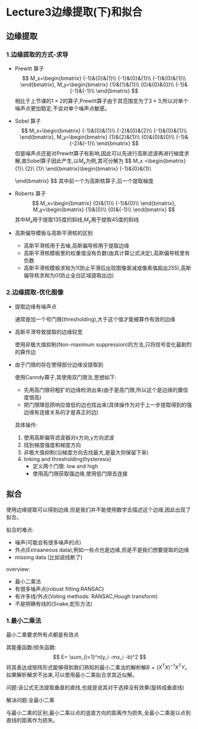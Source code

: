 # Lecture3边缘提取(下)和拟合

## 边缘提取

### 1.边缘提取的方式-求导

- Prewitt 算子
  $$
  M_x=\begin{bmatrix}
  {-1}&{0}&{1}\\
  {-1}&{0}&{1}\\
  {-1}&{0}&{1}\\
  \end{bmatrix},
  M_y=\begin{bmatrix}
  {1}&{1}&{1}\\
  {0}&{0}&{0}\\
  {-1}&{-1}&{-1}\\
  \end{bmatrix}
  $$
  相比于上节课的$1 \times 2$的算子,Prewitt算子由于其范围变为了$3\times 3$,所以对单个噪声点更加稳定,不会对单个噪声点敏感。

- Sobel 算子
  $$
  M_x=\begin{bmatrix}
  {-1}&{0}&{1}\\
  {-2}&{0}&{2}\\
  {-1}&{0}&{1}\\
  \end{bmatrix},
  M_y=\begin{bmatrix}
  {1}&{2}&{1}\\
  {0}&{0}&{0}\\
  {-1}&{-2}&{-1}\\
  \end{bmatrix}
  $$
  但是噪声点还是对Prewitt算子有影响,因此可以先进行高斯滤波再进行梯度求解,故Sobel算子因此产生,以$M_x$为例,其可分解为
  $$
  M_x =\begin{bmatrix}
  {1}\\
  {2}\\
  {1}\\
  \end{bmatrix}\begin{bmatrix}
  {-1}&{0}&{1}\\
  
  \end{bmatrix}
  $$
  其中前一个为高斯核算子,后一个提取梯度

- Roberts 算子
  $$
  M_x=\begin{bmatrix}
  {0}&{1}\\
  {-1}&{0}\\
  \end{bmatrix},
  M_y=\begin{bmatrix}
  {1}&{0}\\
  {0}&{-1}\\
  \end{bmatrix}
  $$
  其中$M_x$用于提取135度的斜线,$M_y$用于提取45度的斜线

- 高斯偏导模板与高斯平滑核的区别
  - 高斯平滑核用于去噪,高斯偏导核用于提取边缘
  - 高斯平滑核模板里的权重值没有负数(由其计算公式决定),高斯偏导核里有负数
  - 高斯平滑核模板求和为1(防止平滑后出现图像衰减或像素值超出255),高斯偏导核求和为0(防止全白区域提取出边)

### 2.边缘提取-优化图像

- 提取边缘有噪声点

  通常是加一个号门限(thresholding),大于这个值才能被算作有效的边缘

- 高斯平滑导致提取的边缘较宽

  使用非极大值抑制(Non-maximum suppression)的方法,只将信号变化最剧烈的算作边

- 由于门限的存在使得部分边缘没提取到

  使用Canndy算子,其使用双门限法,思想如下:

  - 先用高门限将粗犷的边缘检测出来(由于是高门限,所以这个是边缘的置信度很高)
  - 把门限降低把响应值低的边也找出来(具体操作为对于上一步提取得到的强边缘有连接关系的才是真正的边)

  具体操作:

  1. 使用高斯偏导滤波器对x方向,y方向滤波
  2. 找到梯度强度和梯度方向
  3. 非极大值抑制(沿梯度方向去找最大,是最大则保留下来)
  4. linking and thresholding(hysteresis)
     - 定义两个门限: low and high
     - 使用高门限获取强边缘,使用低门限去连接

## 拟合

使用边缘提取可以得到边缘,但是我们并不能使用数学去描述这个边缘,因此出现了拟合。

拟合的难点:

- 噪声(可能会有很多噪声的点)
- 外点(Extraaneous data),例如一些点也是边缘,但是不是我们想要提取的边缘
- missing data (比如说线断了)

overview:

- 最小二乘法
- 有很多噪声点(robust fitting:RANSAC)
- 有许多线/外点(Voting methods: RANSAC,Hough transform)
- 不是明确有线的(Snake,蛇形方法)

### 1.最小二乘法

最小二乘要求所有点都是有效点

其能量函数/损失函数:
$$
E= \sum_{i=1}^n(y_i -mx_i -b)^2
$$
将其表达成矩阵形式能够得到我们熟知的最小二乘法的解析解$B= (X^TX)^{-1}X^TY$。如果解析解求不出来,可以使用最小二乘拟合求其近似解。

问题:该公式无法提取垂直的直线,也就是说其对于选择没有效果(旋转成垂直线)

解决问题:全最小二乘

与最小二乘的区别,最小二乘以点的竖直方向的距离作为损失,全最小二乘是以点到直线的距离作为损失。





